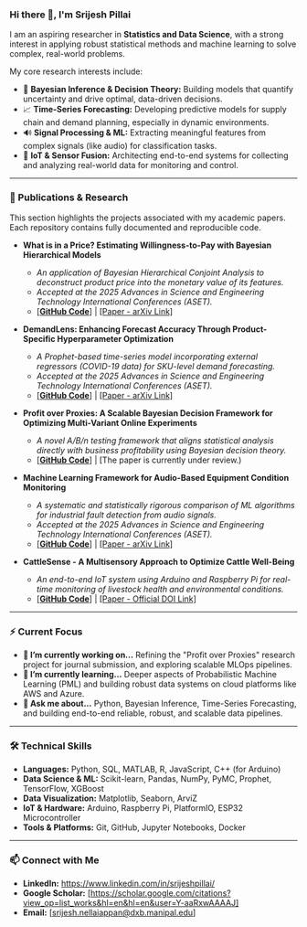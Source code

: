 ### Hi there 👋, I'm Srijesh Pillai

I am an aspiring researcher in **Statistics and Data Science**, with a strong interest in applying robust statistical methods and machine learning to solve complex, real-world problems.

My core research interests include:
*   🤖 **Bayesian Inference & Decision Theory:** Building models that quantify uncertainty and drive optimal, data-driven decisions.
*   📈 **Time-Series Forecasting:** Developing predictive models for supply chain and demand planning, especially in dynamic environments.
*   🔊 **Signal Processing & ML:** Extracting meaningful features from complex signals (like audio) for classification tasks.
*   📡 **IoT & Sensor Fusion:** Architecting end-to-end systems for collecting and analyzing real-world data for monitoring and control.

---

### 📝 Publications & Research

This section highlights the projects associated with my academic papers. Each repository contains fully documented and reproducible code.

*   **What is in a Price? Estimating Willingness-to-Pay with Bayesian Hierarchical Models**
    *   *An application of Bayesian Hierarchical Conjoint Analysis to deconstruct product price into the monetary value of its features.*
    *   *Accepted at the 2025 Advances in Science and Engineering Technology International Conferences (ASET).*
    *   [[**GitHub Code**]](https://github.com/srijeshpillai/willingness-to-pay) | [[Paper - arXiv Link]](https://arxiv.org/abs/2509.11089)

*   **DemandLens: Enhancing Forecast Accuracy Through Product-Specific Hyperparameter Optimization**
    *   *A Prophet-based time-series model incorporating external regressors (COVID-19 data) for SKU-level demand forecasting.*
    *   *Accepted at the 2025 Advances in Science and Engineering Technology International Conferences (ASET).*
    *   [[**GitHub Code**]](https://github.com/srijeshpillai/demandlens-forecast-model) | [[Paper - arXiv Link]](https://arxiv.org/abs/2509.11085)

*   **Profit over Proxies: A Scalable Bayesian Decision Framework for Optimizing Multi-Variant Online Experiments**
    *   *A novel A/B/n testing framework that aligns statistical analysis directly with business profitability using Bayesian decision theory.*
    *   [[**GitHub Code**]](https://github.com/srijeshpillai/profit-driven-bayesian-ab-testing) | [The paper is currently under review.)

*   **Machine Learning Framework for Audio-Based Equipment Condition Monitoring**
    *   *A systematic and statistically rigorous comparison of ML algorithms for industrial fault detection from audio signals.*
    *   *Accepted at the 2025 Advances in Science and Engineering Technology International Conferences (ASET).*
    *   [[**GitHub Code**]](https://github.com/srijeshpillai/audio-condition-monitoring-framework) | [[Paper - arXiv Link]](https://arxiv.org/abs/2509.11075)

*   **CattleSense - A Multisensory Approach to Optimize Cattle Well-Being**
    *   *An end-to-end IoT system using Arduino and Raspberry Pi for real-time monitoring of livestock health and environmental conditions.*
    *   [[**GitHub Code**]](https://github.com/srijeshpillai/cattlesense-iot-livestock-monitoring) | [[Paper - Official DOI Link]](https://doi.org/10.1109/ASET60340.2024.10708764)

---

### ⚡ Current Focus

- **🔭 I’m currently working on...** Refining the "Profit over Proxies" research project for journal submission, and exploring scalable MLOps pipelines.
- **🌱 I’m currently learning...** Deeper aspects of Probabilistic Machine Learning (PML) and building robust data systems on cloud platforms like AWS and Azure.
- **💬 Ask me about...** Python, Bayesian Inference, Time-Series Forecasting, and building end-to-end reliable, robust, and scalable data pipelines.

---

### 🛠️ Technical Skills

*   **Languages:** Python, SQL, MATLAB, R, JavaScript, C++ (for Arduino)
*   **Data Science & ML:** Scikit-learn, Pandas, NumPy, PyMC, Prophet, TensorFlow, XGBoost
*   **Data Visualization:** Matplotlib, Seaborn, ArviZ
*   **IoT & Hardware:** Arduino, Raspberry Pi, PlatformIO, ESP32 Microcontroller
*   **Tools & Platforms:** Git, GitHub, Jupyter Notebooks, Docker

---

### 📫 Connect with Me

*   **LinkedIn:** https://www.linkedin.com/in/srijeshpillai/
*   **Google Scholar:** [https://scholar.google.com/citations?view_op=list_works&hl=en&hl=en&user=Y-aaRxwAAAAJ]
*   **Email:** [srijesh.nellaiappan@dxb.manipal.edu]
